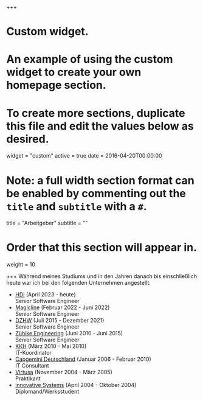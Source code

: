 +++
# Custom widget.
# An example of using the custom widget to create your own homepage section.
# To create more sections, duplicate this file and edit the values below as desired.
widget = "custom"
active = true
date = 2016-04-20T00:00:00

# Note: a full width section format can be enabled by commenting out the `title` and `subtitle` with a `#`.
title = "Arbeitgeber"
subtitle = ""

# Order that this section will appear in.
weight = 10

+++
Während meines Studiums und in den Jahren danach bis einschließlich heute war ich bei den folgenden Unternehmen angestellt:

- [HDI](https://www.hdi.de/) (April 2023 - heute)
  <br>Senior Software Engineer
- [Magicline](https://www.magicline.com/de/) (Februar 2022 - Juni 2022)
  <br>Senior Software Engineer
- [DZHW](https://www.dzhw.eu) (Juli 2015 - Dezember 2021)
  <br>Senior Software Engineer
- [Zühlke Engineering](https://www.zuehlke.com/de/de/) (Juni 2010 - Juni 2015)
  <br>Senior Software Engineer
- [KKH](https://www.kkh.de/ueber-uns) (März 2010 - Mai 2010)
  <br>IT-Koordinator
- [Capgemini Deutschland](https://de.wikipedia.org/wiki/Capgemini) (Januar 2006 - Februar 2010)
  <br>IT Consultant
- [Virtusa](https://www.virtusa.com/about-virtusa/) (November 2004 - März 2005)
  <br>Praktikant
- [innovative Systems](https://de.wikipedia.org/wiki/Harman_Becker_Automotive_Systems) (April 2004 - Oktober 2004)
  <br>Diplomand/Werksstudent
